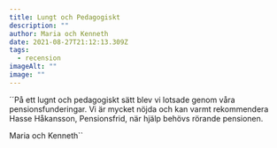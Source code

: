 ```yaml
---
title: Lungt och Pedagogiskt
description: ""
author: Maria och Kenneth
date: 2021-08-27T21:12:13.309Z
tags:
  - recension
imageAlt: ""
image: ""
---
```

´´På ett lugnt och pedagogiskt sätt blev vi lotsade genom våra pensionsfunderingar. Vi är mycket nöjda och kan varmt rekommendera Hasse Håkansson, Pensionsfrid, när hjälp behövs rörande pensionen.

Maria och Kenneth\`\`
